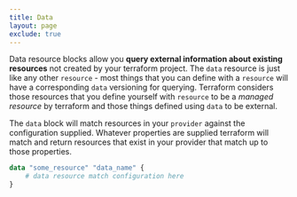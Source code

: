 ```yaml
---
title: Data
layout: page
exclude: true
---
```


Data resource blocks allow you **query external information about existing resources** not created by your terraform project. The `data` resource is just like any other `resource` - most things that you can define with a `resource` will have a corresponding `data` versioning for querying. Terraform considers those resources that you define yourself with `resource` to be a *managed resource* by terraform and those things defined using `data` to be external.

The `data` block will match resources in your `provider` against the configuration supplied. Whatever properties are supplied terraform will match and return resources that exist in your provider that match up to those properties.
```terraform
data "some_resource" "data_name" {
    # data resource match configuration here
}
```

